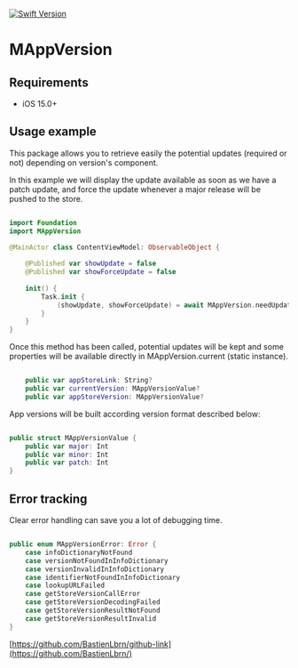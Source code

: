 [![Swift Version][swift-image]][swift-url]

# MAppVersion

## Requirements

- iOS 15.0+

## Usage example

This package allows you to retrieve easily the potential updates (required or not) depending on version's component.

In this example we will display the update available as soon as we have a patch update, and force the update whenever a major release will be pushed to the store.

```swift

import Foundation
import MAppVersion

@MainActor class ContentViewModel: ObservableObject {
    
    @Published var showUpdate = false
    @Published var showForceUpdate = false
    
    init() {
        Task.init {
            (showUpdate, showForceUpdate) = await MAppVersion.needUpdate(notify: .patch, force: .major)
        }
    }
}

```

Once this method has been called, potential updates will be kept and some properties will be available directly in MAppVersion.current (static instance).

```swift

    public var appStoreLink: String?
    public var currentVersion: MAppVersionValue?
    public var appStoreVersion: MAppVersionValue?

```

App versions will be built according version format described below:

```swift

public struct MAppVersionValue {
    public var major: Int
    public var minor: Int
    public var patch: Int
}

```

## Error tracking

Clear error handling can save you a lot of debugging time.

```swift

public enum MAppVersionError: Error {
    case infoDictionaryNotFound
    case versionNotFoundInInfoDictionary
    case versionInvalidInInfoDictionary
    case identifierNotFoundInInfoDictionary
    case lookupURLFailed
    case getStoreVersionCallError
    case getStoreVersionDecodingFailed
    case getStoreVersionResultNotFound
    case getStoreVersionResultInvalid
}

```

[https://github.com/BastienLbrn/github-link](https://github.com/BastienLbrn/)

[swift-image]:https://img.shields.io/badge/swift-15.0-orange.svg
[swift-url]: https://swift.org/
